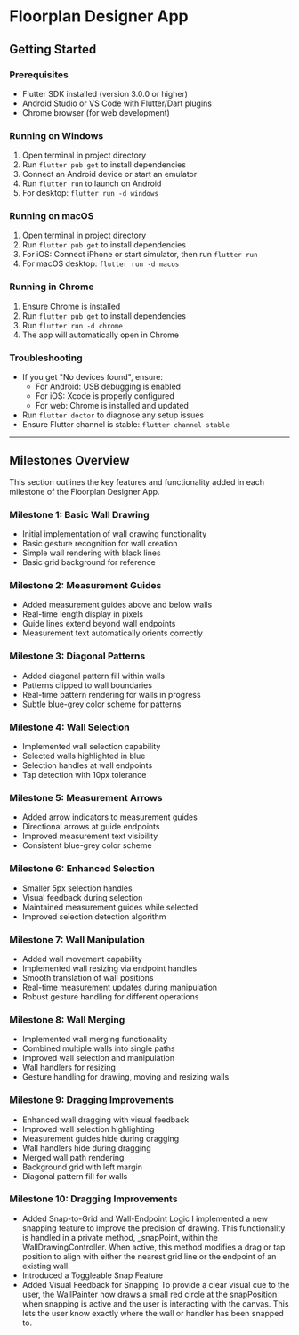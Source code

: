 # Floorplan Designer App

## Getting Started

### Prerequisites

- Flutter SDK installed (version 3.0.0 or higher)
- Android Studio or VS Code with Flutter/Dart plugins
- Chrome browser (for web development)

### Running on Windows

1. Open terminal in project directory
2. Run `flutter pub get` to install dependencies
3. Connect an Android device or start an emulator
4. Run `flutter run` to launch on Android
5. For desktop: `flutter run -d windows`

### Running on macOS

1. Open terminal in project directory  
2. Run `flutter pub get` to install dependencies
3. For iOS: Connect iPhone or start simulator, then run `flutter run`
4. For macOS desktop: `flutter run -d macos`

### Running in Chrome

1. Ensure Chrome is installed
2. Run `flutter pub get` to install dependencies
3. Run `flutter run -d chrome`
4. The app will automatically open in Chrome

### Troubleshooting

- If you get "No devices found", ensure:
  - For Android: USB debugging is enabled
  - For iOS: Xcode is properly configured
  - For web: Chrome is installed and updated
- Run `flutter doctor` to diagnose any setup issues
- Ensure Flutter channel is stable: `flutter channel stable`

---

## Milestones Overview

This section outlines the key features and functionality added in each milestone of the Floorplan Designer App.

### Milestone 1: Basic Wall Drawing

- Initial implementation of wall drawing functionality
- Basic gesture recognition for wall creation
- Simple wall rendering with black lines
- Basic grid background for reference

### Milestone 2: Measurement Guides

- Added measurement guides above and below walls
- Real-time length display in pixels
- Guide lines extend beyond wall endpoints
- Measurement text automatically orients correctly

### Milestone 3: Diagonal Patterns

- Added diagonal pattern fill within walls
- Patterns clipped to wall boundaries
- Real-time pattern rendering for walls in progress
- Subtle blue-grey color scheme for patterns

### Milestone 4: Wall Selection

- Implemented wall selection capability
- Selected walls highlighted in blue
- Selection handles at wall endpoints
- Tap detection with 10px tolerance

### Milestone 5: Measurement Arrows

- Added arrow indicators to measurement guides
- Directional arrows at guide endpoints
- Improved measurement text visibility
- Consistent blue-grey color scheme

### Milestone 6: Enhanced Selection

- Smaller 5px selection handles
- Visual feedback during selection
- Maintained measurement guides while selected
- Improved selection detection algorithm

### Milestone 7: Wall Manipulation

- Added wall movement capability
- Implemented wall resizing via endpoint handles
- Smooth translation of wall positions
- Real-time measurement updates during manipulation
- Robust gesture handling for different operations

### Milestone 8: Wall Merging

- Implemented wall merging functionality
- Combined multiple walls into single paths
- Improved wall selection and manipulation
- Wall handlers for resizing
- Gesture handling for drawing, moving and resizing walls

### Milestone 9: Dragging Improvements

- Enhanced wall dragging with visual feedback
- Improved wall selection highlighting
- Measurement guides hide during dragging
- Wall handlers hide during dragging
- Merged wall path rendering
- Background grid with left margin
- Diagonal pattern fill for walls

### Milestone 10: Dragging Improvements

- Added Snap-to-Grid and Wall-Endpoint Logic
I implemented a new snapping feature to improve the precision of drawing. This functionality is handled in a private method, _snapPoint, within the WallDrawingController. When active, this method modifies a drag or tap position to align with either the nearest grid line or the endpoint of an existing wall.
- Introduced a Toggleable Snap Feature
- Added Visual Feedback for Snapping
To provide a clear visual cue to the user, the WallPainter now draws a small red circle at the snapPosition when snapping is active and the user is interacting with the canvas. This lets the user know exactly where the wall or handler has been snapped to.
